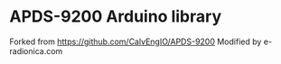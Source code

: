 # APDS-9200 Arduino library
Forked from https://github.com/CalvEngIO/APDS-9200
Modified by e-radionica.com
